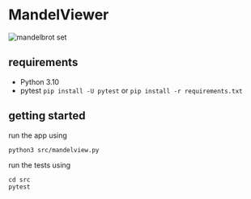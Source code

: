 # MandelViewer

![mandelbrot set](https://upload.wikimedia.org/wikipedia/commons/thumb/2/21/Mandel_zoom_00_mandelbrot_set.jpg/300px-Mandel_zoom_00_mandelbrot_set.jpg)

## requirements
- Python 3.10
- pytest `pip install -U pytest` or `pip install -r requirements.txt`

## getting started

run the app using
```
python3 src/mandelview.py
```

run the tests using
```
cd src
pytest
```
